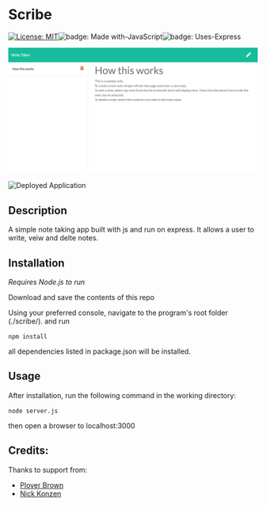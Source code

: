 # Scribe

[![License: MIT](https://img.shields.io/badge/License-MIT-blue.svg)](https://www.gnu.org/licenses/gpl-3.0)![badge: Made with-JavaScript](https://img.shields.io/badge/Made%20with-JavaScript-Yellow)![badge: Uses-Express](https://img.shields.io/badge/Uses-Express-orange)

![screenshot of Scribe](./screenshots/Note_Taker.png)

![Deployed Application](https://calm-caverns-57303.herokuapp.com/)

## Description
A simple note taking app built with js and run on express. It allows a user to write, veiw and delte notes.

## Installation

*Requires Node.js to run*

Download and save the contents of this repo

Using your preferred console, navigate to the program's root folder (./scribe/). and run
```
npm install
```
all dependencies listed in package.json will be installed.

## Usage
After installation, run the following command in the working directory:
```
node server.js
```
then open a browser to localhost:3000

## Credits:

Thanks to support from:

- [Plover Brown](https://github.com/rebgrasshopper)
- [Nick Konzen](https://github.com/NTKonzen)
